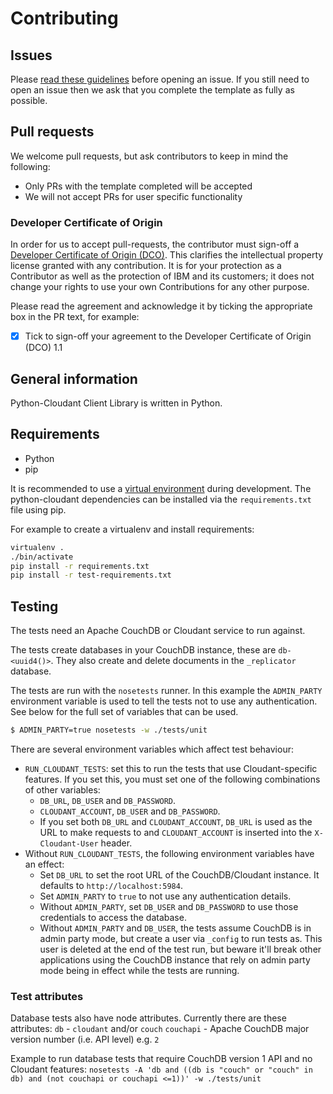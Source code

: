 # Contributing

## Issues

Please [read these guidelines](http://ibm.biz/cdt-issue-guide) before opening an issue.
If you still need to open an issue then we ask that you complete the template as
fully as possible.

## Pull requests

We welcome pull requests, but ask contributors to keep in mind the following:

* Only PRs with the template completed will be accepted
* We will not accept PRs for user specific functionality

### Developer Certificate of Origin

In order for us to accept pull-requests, the contributor must sign-off a
[Developer Certificate of Origin (DCO)](DCO1.1.txt). This clarifies the
intellectual property license granted with any contribution. It is for your
protection as a Contributor as well as the protection of IBM and its customers;
it does not change your rights to use your own Contributions for any other purpose.

Please read the agreement and acknowledge it by ticking the appropriate box in the PR
 text, for example:

- [x] Tick to sign-off your agreement to the Developer Certificate of Origin (DCO) 1.1

## General information

Python-Cloudant Client Library is written in Python.

## Requirements

- Python
- pip

It is recommended to use a [virtual environment](https://virtualenv.pypa.io/en/latest) during development. The
python-cloudant dependencies can be installed via the `requirements.txt` file using pip.

For example to create a virtualenv and install requirements:

```sh
virtualenv .
./bin/activate
pip install -r requirements.txt
pip install -r test-requirements.txt
```

## Testing

The tests need an Apache CouchDB or Cloudant service to run against.

The tests create databases in your CouchDB instance, these are `db-<uuid4()>`.
They also create and delete documents in the `_replicator` database.

The tests are run with the `nosetests` runner. In this example the `ADMIN_PARTY` environment variable is used to tell
 the tests not to use any authentication. See below for the full set of variables that can be used.

```sh
$ ADMIN_PARTY=true nosetests -w ./tests/unit
```

There are several environment variables which affect
test behaviour:

- `RUN_CLOUDANT_TESTS`: set this to run the tests that use Cloudant-specific features. If
  you set this, you must set one of the following combinations of other variables:
    - `DB_URL`, `DB_USER` and `DB_PASSWORD`.
    - `CLOUDANT_ACCOUNT`, `DB_USER` and `DB_PASSWORD`.
    - If you set both `DB_URL` and `CLOUDANT_ACCOUNT`, `DB_URL` is used as the
      URL to make requests to and `CLOUDANT_ACCOUNT` is inserted into the `X-Cloudant-User`
      header.
- Without `RUN_CLOUDANT_TESTS`, the following environment variables have an effect:
    - Set `DB_URL` to set the root URL of the CouchDB/Cloudant instance. It defaults
      to `http://localhost:5984`.
    - Set `ADMIN_PARTY` to `true` to not use any authentication details.
    - Without `ADMIN_PARTY`, set `DB_USER` and `DB_PASSWORD` to use those
      credentials to access the database.
    - Without `ADMIN_PARTY` and `DB_USER`, the tests assume CouchDB is in
      admin party mode, but create a user via `_config` to run tests as.
      This user is deleted at the end of the test run, but beware it'll
      break other applications using the CouchDB instance that rely on
      admin party mode being in effect while the tests are running.

### Test attributes

Database tests also have node attributes. Currently there are these attributes:
`db` - `cloudant` and/or `couch`
`couchapi` - Apache CouchDB major version number (i.e. API level) e.g. `2`

Example to run database tests that require CouchDB version 1 API and no Cloudant features:
`nosetests -A 'db and ((db is "couch" or "couch" in db) and (not couchapi or couchapi <=1))' -w ./tests/unit`
